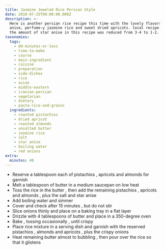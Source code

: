 ```yaml
---
title: Jasmine Jeweled Rice Persian Style
date: 2010-07-25T00:00:00.000Z
description: >-
  Here is another persian rice recipe this time with the lovely flavors of star
  anise, perfume-y jasmine rice and sweet dried apricots. local recipe. *update:
  the amount of star anise in this recipe was reduced from 3-4 to 1-2.
taxonomies:
  tags:
    - 60-minutes-or-less
    - time-to-make
    - course
    - main-ingredient
    - cuisine
    - preparation
    - side-dishes
    - rice
    - asian
    - middle-eastern
    - iranian-persian
    - vegetarian
    - dietary
    - pasta-rice-and-grains
  ingredients:
    - roasted pistachios
    - dried apricot
    - roasted almonds
    - unsalted butter
    - jasmine rice
    - salt
    - star anise
    - boiling water
    - red onions
extra:
  minutes: 40
---
```

 - Reserve a tablespoon each of pistachios , apricots and almonds for garnish
 - Melt a tablespoon of butter in a medium saucepan on low heat
 - Toss the rice in the butter , then add the remaining pistachios , apricots and almonds , plus the salt and star anise
 - Add boiling water and simmer
 - Cover and check after 15 minutes , but do not stir
 - Slice onions thinly and place on a baking tray in a flat layer
 - Drizzle with 4 tablespoons of butter and place in a 350-degree oven
 - Bake , tossing occasionally , until crispy
 - Place rice mixture in a serving dish and garnish with the reserved pistachios , almonds and apricots , plus the crispy onions
 - Heat remaining butter almost to bubbling , then pour over the rice so that it glistens
